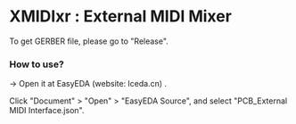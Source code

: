 # XMIDIxr : External MIDI Mixer

To get GERBER file, please go to "Release".

### How to use?

-> Open it at EasyEDA (website: lceda.cn) .

Click "Document" > "Open" > "EasyEDA Source", and select "PCB_External MIDI Interface.json".
